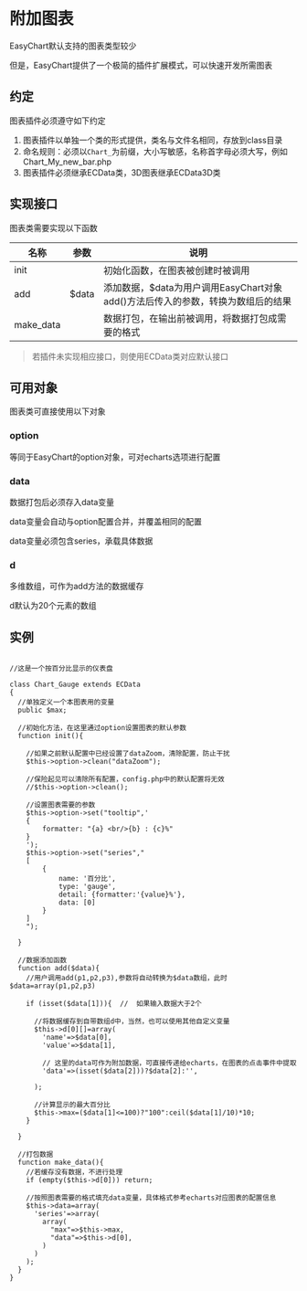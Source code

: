 # 附加图表

EasyChart默认支持的图表类型较少

但是，EasyChart提供了一个极简的插件扩展模式，可以快速开发所需图表

## 约定

图表插件必须遵守如下约定

1. 图表插件以单独一个类的形式提供，类名与文件名相同，存放到class目录
2. 命名规则：必须以`Chart_`为前缀，大小写敏感，名称首字母必须大写，例如Chart_My_new_bar.php
3. 图表插件必须继承ECData类，3D图表继承ECData3D类

## 实现接口

图表类需要实现以下函数

|   名称    | 参数  |                                      说明                                       |
| --------- | ----- | ------------------------------------------------------------------------------- |
| init      |       | 初始化函数，在图表被创建时被调用                                                |
| add       | $data | 添加数据，$data为用户调用EasyChart对象add()方法后传入的参数，转换为数组后的结果 |
| make_data |       | 数据打包，在输出前被调用，将数据打包成需要的格式                                |

> 若插件未实现相应接口，则使用ECData类对应默认接口

## 可用对象

图表类可直接使用以下对象

### option

等同于EasyChart的option对象，可对echarts选项进行配置

### data

数据打包后必须存入data变量

data变量会自动与option配置合并，并覆盖相同的配置

data变量必须包含series，承载具体数据

### d

多维数组，可作为add方法的数据缓存

d默认为20个元素的数组

## 实例

```

//这是一个按百分比显示的仪表盘

class Chart_Gauge extends ECData
{
  //单独定义一个本图表用的变量
  public $max;

  //初始化方法，在这里通过option设置图表的默认参数
  function init(){

    //如果之前默认配置中已经设置了dataZoom，清除配置，防止干扰
    $this->option->clean("dataZoom");

    //保险起见可以清除所有配置，config.php中的默认配置将无效
    //$this->option->clean();

    //设置图表需要的参数
    $this->option->set("tooltip",'
    {
        formatter: "{a} <br/>{b} : {c}%"
    }
    ');
    $this->option->set("series","
    [
        {
            name: '百分比',
            type: 'gauge',
            detail: {formatter:'{value}%'},
            data: [0]
        }
    ]
    ");

  }

  //数据添加函数
  function add($data){
    //用户调用add(p1,p2,p3),参数将自动转换为$data数组，此时$data=array(p1,p2,p3)

    if (isset($data[1])){  //  如果输入数据大于2个

      //将数据缓存到自带数组d中，当然，也可以使用其他自定义变量
      $this->d[0][]=array(
        'name'=>$data[0],
        'value'=>$data[1],

        // 这里的data可作为附加数据，可直接传递给echarts，在图表的点击事件中提取
        'data'=>(isset($data[2]))?$data[2]:'',

      );

      //计算显示的最大百分比
      $this->max=($data[1]<=100)?"100":ceil($data[1]/10)*10;
    }

  }

  //打包数据
  function make_data(){
    //若缓存没有数据，不进行处理
    if (empty($this->d[0])) return;

    //按照图表需要的格式填充data变量，具体格式参考echarts对应图表的配置信息
    $this->data=array(
      'series'=>array(
        array(
          "max"=>$this->max,
          "data"=>$this->d[0],
        )
      )
    );
  }
}

```
